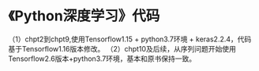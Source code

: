 # 《Python深度学习》代码
（1）chpt2到chpt9,使用Tensorflow1.15 + python3.7环境 + keras2.2.4，代码基于Tensorflow1.16版本修改。
（2）chpt10及后续，从序列问题开始使用Tensorflow2.6版本+python3.7环境，基本和原书保持一致。